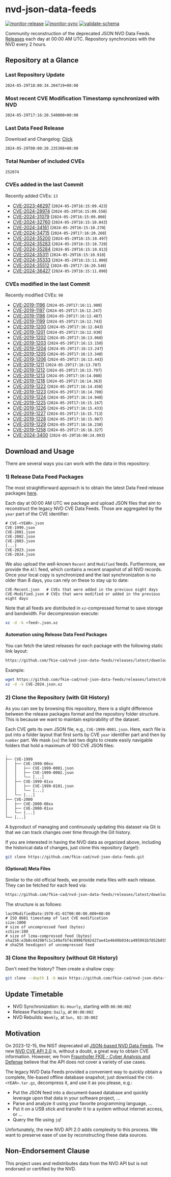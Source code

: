 # nvd-json-data-feeds

[![monitor-release](https://github.com/fkie-cad/nvd-json-data-feeds/actions/workflows/monitor_release.yml/badge.svg)](https://github.com/fkie-cad/nvd-json-data-feeds/actions/workflows/monitor_release.yml)
[![monitor-sync](https://github.com/fkie-cad/nvd-json-data-feeds/actions/workflows/monitor_sync.yml/badge.svg)](https://github.com/fkie-cad/nvd-json-data-feeds/actions/workflows/monitor_sync.yml)
[![validate-schema](https://github.com/fkie-cad/nvd-json-data-feeds/actions/workflows/validate_schema.yml/badge.svg)](https://github.com/fkie-cad/nvd-json-data-feeds/actions/workflows/validate_schema.yml)

Community reconstruction of the deprecated JSON NVD Data Feeds.
[Releases](https://github.com/fkie-cad/nvd-json-data-feeds/releases/latest) each day at 00:00 AM UTC.
Repository synchronizes with the NVD every 2 hours.

## Repository at a Glance

### Last Repository Update

```plain
2024-05-29T18:00:34.204719+00:00
```

### Most recent CVE Modification Timestamp synchronized with NVD

```plain
2024-05-29T17:16:20.540000+00:00
```

### Last Data Feed Release

Download and Changelog: [Click](https://github.com/fkie-cad/nvd-json-data-feeds/releases/latest)

```plain
2024-05-29T00:00:20.235308+00:00
```

### Total Number of included CVEs

```plain
252074
```

### CVEs added in the last Commit

Recently added CVEs: `13`

- [CVE-2023-46297](CVE-2023/CVE-2023-462xx/CVE-2023-46297.json) (`2024-05-29T16:15:09.423`)
- [CVE-2024-28974](CVE-2024/CVE-2024-289xx/CVE-2024-28974.json) (`2024-05-29T16:15:09.550`)
- [CVE-2024-31079](CVE-2024/CVE-2024-310xx/CVE-2024-31079.json) (`2024-05-29T16:15:09.800`)
- [CVE-2024-32760](CVE-2024/CVE-2024-327xx/CVE-2024-32760.json) (`2024-05-29T16:15:10.043`)
- [CVE-2024-34161](CVE-2024/CVE-2024-341xx/CVE-2024-34161.json) (`2024-05-29T16:15:10.270`)
- [CVE-2024-34715](CVE-2024/CVE-2024-347xx/CVE-2024-34715.json) (`2024-05-29T17:16:20.260`)
- [CVE-2024-35200](CVE-2024/CVE-2024-352xx/CVE-2024-35200.json) (`2024-05-29T16:15:10.497`)
- [CVE-2024-35283](CVE-2024/CVE-2024-352xx/CVE-2024-35283.json) (`2024-05-29T16:15:10.720`)
- [CVE-2024-35284](CVE-2024/CVE-2024-352xx/CVE-2024-35284.json) (`2024-05-29T16:15:10.813`)
- [CVE-2024-35311](CVE-2024/CVE-2024-353xx/CVE-2024-35311.json) (`2024-05-29T16:15:10.910`)
- [CVE-2024-35333](CVE-2024/CVE-2024-353xx/CVE-2024-35333.json) (`2024-05-29T16:15:11.000`)
- [CVE-2024-35512](CVE-2024/CVE-2024-355xx/CVE-2024-35512.json) (`2024-05-29T17:16:20.540`)
- [CVE-2024-36427](CVE-2024/CVE-2024-364xx/CVE-2024-36427.json) (`2024-05-29T16:15:11.090`)


### CVEs modified in the last Commit

Recently modified CVEs: `90`

- [CVE-2019-1196](CVE-2019/CVE-2019-11xx/CVE-2019-1196.json) (`2024-05-29T17:16:11.980`)
- [CVE-2019-1197](CVE-2019/CVE-2019-11xx/CVE-2019-1197.json) (`2024-05-29T17:16:12.247`)
- [CVE-2019-1198](CVE-2019/CVE-2019-11xx/CVE-2019-1198.json) (`2024-05-29T17:16:12.487`)
- [CVE-2019-1199](CVE-2019/CVE-2019-11xx/CVE-2019-1199.json) (`2024-05-29T17:16:12.743`)
- [CVE-2019-1200](CVE-2019/CVE-2019-12xx/CVE-2019-1200.json) (`2024-05-29T17:16:12.843`)
- [CVE-2019-1201](CVE-2019/CVE-2019-12xx/CVE-2019-1201.json) (`2024-05-29T17:16:12.930`)
- [CVE-2019-1202](CVE-2019/CVE-2019-12xx/CVE-2019-1202.json) (`2024-05-29T17:16:13.060`)
- [CVE-2019-1203](CVE-2019/CVE-2019-12xx/CVE-2019-1203.json) (`2024-05-29T17:16:13.150`)
- [CVE-2019-1204](CVE-2019/CVE-2019-12xx/CVE-2019-1204.json) (`2024-05-29T17:16:13.247`)
- [CVE-2019-1205](CVE-2019/CVE-2019-12xx/CVE-2019-1205.json) (`2024-05-29T17:16:13.340`)
- [CVE-2019-1206](CVE-2019/CVE-2019-12xx/CVE-2019-1206.json) (`2024-05-29T17:16:13.443`)
- [CVE-2019-1211](CVE-2019/CVE-2019-12xx/CVE-2019-1211.json) (`2024-05-29T17:16:13.707`)
- [CVE-2019-1212](CVE-2019/CVE-2019-12xx/CVE-2019-1212.json) (`2024-05-29T17:16:13.797`)
- [CVE-2019-1213](CVE-2019/CVE-2019-12xx/CVE-2019-1213.json) (`2024-05-29T17:16:14.080`)
- [CVE-2019-1218](CVE-2019/CVE-2019-12xx/CVE-2019-1218.json) (`2024-05-29T17:16:14.363`)
- [CVE-2019-1222](CVE-2019/CVE-2019-12xx/CVE-2019-1222.json) (`2024-05-29T17:16:14.450`)
- [CVE-2019-1223](CVE-2019/CVE-2019-12xx/CVE-2019-1223.json) (`2024-05-29T17:16:14.700`)
- [CVE-2019-1224](CVE-2019/CVE-2019-12xx/CVE-2019-1224.json) (`2024-05-29T17:16:14.940`)
- [CVE-2019-1225](CVE-2019/CVE-2019-12xx/CVE-2019-1225.json) (`2024-05-29T17:16:15.167`)
- [CVE-2019-1226](CVE-2019/CVE-2019-12xx/CVE-2019-1226.json) (`2024-05-29T17:16:15.433`)
- [CVE-2019-1227](CVE-2019/CVE-2019-12xx/CVE-2019-1227.json) (`2024-05-29T17:16:15.713`)
- [CVE-2019-1228](CVE-2019/CVE-2019-12xx/CVE-2019-1228.json) (`2024-05-29T17:16:15.987`)
- [CVE-2019-1229](CVE-2019/CVE-2019-12xx/CVE-2019-1229.json) (`2024-05-29T17:16:16.230`)
- [CVE-2019-1258](CVE-2019/CVE-2019-12xx/CVE-2019-1258.json) (`2024-05-29T17:16:16.327`)
- [CVE-2024-3400](CVE-2024/CVE-2024-34xx/CVE-2024-3400.json) (`2024-05-29T16:00:24.093`)


## Download and Usage

There are several ways you can work with the data in this repository:

### 1) Release Data Feed Packages

The most straightforward approach is to obtain the latest Data Feed release packages [here](https://github.com/fkie-cad/nvd-json-data-feeds/releases/latest).

Each day at 00:00 AM UTC we package and upload JSON files that aim to reconstruct the legacy NVD CVE Data Feeds.
Those are aggregated by the `year` part of the CVE identifier:

```
# CVE-<YEAR>.json
CVE-1999.json
CVE-2001.json
CVE-2002.json
CVE-2003.json
[...]
CVE-2023.json
CVE-2024.json
```

We also upload the well-known `Recent` and `Modified` feeds.
Furthermore, we provide the `All` feed, which contains a recent snapshot of all NVD records.
Once your local copy is synchronized and the last synchronization is no older than 8 days, you can rely on these to stay up to date:

```plain
CVE-Recent.json   # CVEs that were added in the previous eight days
CVE-Modified.json # CVEs that were modified or added in the previous eight days
```

Note that all feeds are distributed in `xz`-compressed format to save storage and bandwidth.
For decompression execute:

```sh
xz -d -k <feed>.json.xz
```

#### Automation using Release Data Feed Packages

You can fetch the latest releases for each package with the following static link layout:

```sh
https://github.com/fkie-cad/nvd-json-data-feeds/releases/latest/download/CVE-<YEAR>.json.xz
```

Example:

```sh
wget https://github.com/fkie-cad/nvd-json-data-feeds/releases/latest/download/CVE-2024.json.xz
xz -d -k CVE-2024.json.xz
```

### 2) Clone the Repository (with Git History)

As you can see by browsing this repository, there is a slight difference between the release packages format and the repository folder structure.
This is because we want to maintain explorability of the dataset.

Each CVE gets its own JSON file, e.g., `CVE-1999-0001.json`.
Here, each file is put into a folder layout that first sorts by CVE `year` identifier part and then by `number` part.
We mask (`xx`) the last two digits to create easily navigable folders that hold a maximum of 100 CVE JSON files:

```plain
.
├── CVE-1999
│   ├── CVE-1999-00xx
│   │   ├── CVE-1999-0001.json
│   │   ├── CVE-1999-0002.json
│   │   └── [...]
│   ├── CVE-1999-01xx
│   │   ├── CVE-1999-0101.json
│   │   └── [...]
│   └── [...]
├── CVE-2000
│   ├── CVE-2000-00xx
│   ├── CVE-2000-01xx
│   └── [...]
└── [...]
```

A byproduct of managing and continuously updating this dataset via Git is that we can track changes over time through the Git history.

If you are interested in having the NVD data as organized above, including the historical data of changes, just clone this repository (large!):

```sh
git clone https://github.com/fkie-cad/nvd-json-data-feeds.git
```

#### (Optional) Meta Files

Similar to the old official feeds, we provide meta files with each release. They can be fetched for each feed via:

```sh
https://github.com/fkie-cad/nvd-json-data-feeds/releases/latest/download/CVE-<YEAR>.meta
```

The structure is as follows:

```plain
lastModifiedDate:1970-01-01T00:00:00.000+00:00                          # ISO 8601 timestamp of last CVE modification
size:1000                                                               # size of uncompressed feed (bytes)
xzSize:100                                                              # size of lzma-compressed feed (bytes)
sha256:e3b0c44298fc1c149afbf4c8996fb92427ae41e4649b934ca495991b7852b855 # sha256 hexdigest of uncompressed feed
```

### 3) Clone the Repository (without Git History)

Don't need the history? Then create a shallow copy:

```sh
git clone --depth 1 -b main https://github.com/fkie-cad/nvd-json-data-feeds.git
```


## Update Timetable

* NVD Synchronization: `Bi-Hourly`, starting with `00:00:00Z`
* Release Packages: `Daily`, at `00:00:00Z`
* NVD Rebuilds: `Weekly`, at `Sun, 02:30:00Z`


## Motivation

On 2023-12-15, the NIST deprecated all [JSON-based NVD Data Feeds](https://nvd.nist.gov/vuln/data-feeds#divRetirementBanner-1).
The new [NVD CVE API 2.0](https://nvd.nist.gov/developers/vulnerabilities) is, without a doubt, a great way to obtain CVE information.
However, we from [Fraunhofer FKIE - Cyber Analysis and Defense](https://www.fkie.fraunhofer.de/en/departments/cad.html) believe that the API does not cover a variety of use cases.

The legacy NVD Data Feeds provided a convenient way to quickly obtain a complete, file-based offline database snapshot; just download the `CVE-<YEAR>.tar.gz`, decompress it, and use it as you please, e.g.:

- Put the JSON feed into a document-based database and quickly leverage upon that data in your software project, ...
- Parse and analyze it using your favorite programming language, ...
- Put it on a USB stick and transfer it to a system without internet access, or ...
- Query the file using `jq`!

Unfortunately, the new NVD API 2.0 adds complexity to this process.
We want to preserve ease of use by reconstructing these data sources.

## Non-Endorsement Clause

This project uses and redistributes data from the NVD API but is not endorsed or certified by the NVD.